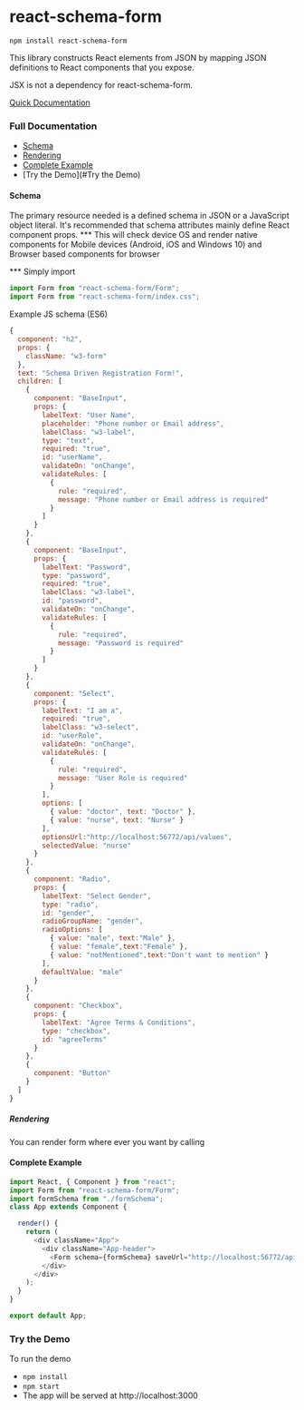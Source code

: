 # react-schema-form

`npm install react-schema-form`

This library constructs React elements from JSON by mapping JSON definitions to React components that you expose.

JSX is not a dependency for react-schema-form.

[Quick Documentation](https://github.com/ineffablep/react-schema-form)

### Full Documentation

* [Schema](#schema)
* [Rendering](#rendering)
* [Complete Example](#complete-example)
* [Try the Demo](#Try the Demo)

#### Schema
The primary resource needed is a defined schema in JSON or a JavaScript object literal. It's recommended that schema attributes mainly define React component props. 
*** This will check device OS and render native components  for Mobile devices (Android, iOS and Windows 10) and Browser based components for browser

*** Simply import
 ```js  
 import Form from "react-schema-form/Form";
 import Form from "react-schema-form/index.css";

```
Example JS schema (ES6)
```js
{
  component: "h2",
  props: {
    className: "w3-form"
  },
  text: "Schema Driven Registration Form!",
  children: [
    {
      component: "BaseInput",
      props: {
        labelText: "User Name",
        placeholder: "Phone number or Email address",
        labelClass: "w3-label",
        type: "text",
        required: "true",
        id: "userName",
        validateOn: "onChange",
        validateRules: [
          {
            rule: "required",
            message: "Phone number or Email address is required"
          }
        ]
      }
    },
    {
      component: "BaseInput",
      props: {
        labelText: "Password",
        type: "password",
        required: "true",
        labelClass: "w3-label",
        id: "password",
        validateOn: "onChange",
        validateRules: [
          {
            rule: "required",
            message: "Password is required"
          }
        ]
      }
    },
    {
      component: "Select",
      props: {
        labelText: "I am a",
        required: "true",
        labelClass: "w3-select",
        id: "userRole",
        validateOn: "onChange",
        validateRules: [
          {
            rule: "required",
            message: "User Role is required"
          }
        ],
        options: [
          { value: "doctor", text: "Doctor" },
          { value: "nurse", text: "Nurse" }
        ],
        optionsUrl:"http://localhost:56772/api/values",
        selectedValue: "nurse"
      }
    },
    {
      component: "Radio",
      props: {
        labelText: "Select Gender",
        type: "radio",
        id: "gender",
        radioGroupName: "gender",
        radioOptions: [
          { value: "male", text:"Male" },
          { value: "female",text:"Female" },
          { value: "notMentioned",text:"Don't want to mention" }
        ],
        defaultValue: "male"
      }
    },
    {
      component: "Checkbox",
      props: {
        labelText: "Agree Terms & Conditions",
        type: "checkbox",
        id: "agreeTerms"
      }
    },
    {
      component: "Button"
    }
  ]
}

```
##### Rendering
You can render form where ever you want by calling <Form schema= {shcemaJson}/>


#### Complete Example

```js
import React, { Component } from "react";
import Form from "react-schema-form/Form";
import formSchema from "./formSchema";
class App extends Component {

  render() {
    return (
      <div className="App">
        <div className="App-header">
          <Form schema={formSchema} saveUrl="http://localhost:56772/api/values" />
        </div>
      </div>
    );
  }
}

export default App;


```


### Try the Demo

To run the demo
* `npm install`
* `npm start`
* The app will be served at http://localhost:3000
